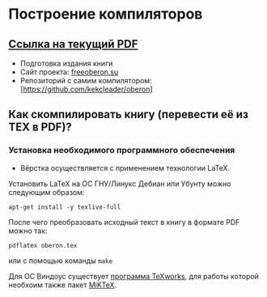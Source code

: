 # Построение компиляторов
## [Ссылка на текущий PDF](https://github.com/kekcleader/OberonBook/blob/master/oberon.pdf)

* Подготовка издания книги
* Сайт проекта: [freeoberon.su](https://freeoberon.su)
* Репозиторий с самим компилятором: [https://github.com/kekcleader/oberon]

## Как скомпилировать книгу (перевести её из TEX в PDF)?
### Установка необходимого программного обеспечения

* Вёрстка осуществляется с применением технологии LaTeX.

Установить LaTeX на ОС ГНУ/Линукс Дебиан или Убунту можно следующим образом:
```
apt-get install -y texlive-full
```
После чего преобразовать исходный текст в книгу в формате PDF можно так:
```
pdflatex oberon.tex
```
или с помощью команды `make`

Для ОС Виндоус существует [программа TeXworks](https://github.com/TeXworks/texworks/releases),
для работы которой необхоим также пакет [MiKTeX](http://www.miktex.org).
